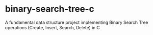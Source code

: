 # binary-search-tree-c
A fundamental data structure project implementing Binary Search Tree operations (Create, Insert, Search, Delete) in C
